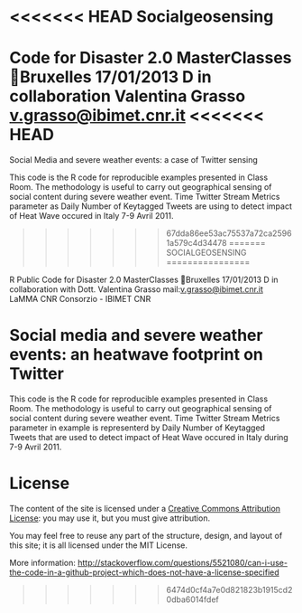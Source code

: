 <<<<<<< HEAD
Socialgeosensing
================

Code for Disaster 2.0 MasterClasses Bruxelles 17/01/2013 D in collaboration Valentina Grasso v.grasso@ibimet.cnr.it
<<<<<<< HEAD
=======

Social Media and severe weather events: a case of Twitter sensing

This code is the R code for reproducible examples presented in Class Room.
The methodology is useful to carry out geographical sensing of social content during severe weather event. Time Twitter Stream Metrics parameter as Daily Number of Keytagged Tweets are using to detect impact of Heat Wave occured in Italy 7-9 Avril 2011.
>>>>>>> 67dda86ee53ac75537a72ca25961a579c4d34478
=======
SOCIALGEOSENSING
================

R Public Code for Disaster 2.0 MasterClasses Bruxelles 17/01/2013 D in collaboration 
with Dott. Valentina Grasso mail:v.grasso@ibimet.cnr.it LaMMA CNR Consorzio - IBIMET CNR 


# Social media and severe weather events: an heatwave footprint on Twitter

This code is the R code for reproducible examples presented in Class Room.
The methodology is useful to carry out geographical sensing of social content during severe weather event. 
Time Twitter Stream Metrics parameter in example is representerd by Daily Number of Keytagged Tweets 
that are used to detect impact of Heat Wave occured in Italy during 7-9 Avril 2011.

# License

The content of the site  is licensed under a [Creative Commons Attribution License](http://creativecommons.org/licenses/by/3.0/us/): you may use it, but you must give attribution.

You may feel free to reuse any part of the structure, design, and layout of this site; it is all licensed under the MIT License.

More information: http://stackoverflow.com/questions/5521080/can-i-use-the-code-in-a-github-project-which-does-not-have-a-license-specified
>>>>>>> 6474d0cf4a7e0d821823b1915cd20dba6014fdef
